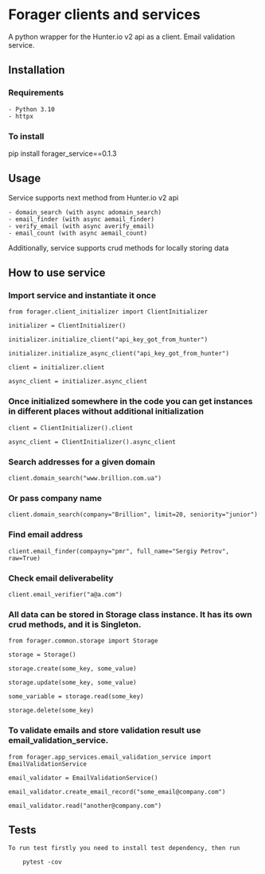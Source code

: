 # Forager clients and services

A python wrapper for the Hunter.io v2 api as a client.
Email validation service.

## Installation

### Requirements

    - Python 3.10
    - httpx

### To install

   pip install forager_service==0.1.3

## Usage

Service supports next method from Hunter.io v2 api

    - domain_search (with async adomain_search)
    - email_finder (with async aemail_finder)
    - verify_email (with async averify_email)
    - email_count (with async aemail_count)
    
Additionally, service supports crud methods for locally storing data

## How to use service

### Import service and instantiate it once

    from forager.client_initializer import ClientInitializer

    initializer = ClientInitializer()

    initializer.initialize_client("api_key_got_from_hunter")

    initializer.initialize_async_client("api_key_got_from_hunter")

    client = initializer.client

    async_client = initializer.async_client


### Once initialized somewhere in the code you can get instances in different places without additional initialization

    client = ClientInitializer().client

    async_client = ClientInitializer().async_client

### Search addresses for a given domain

    client.domain_search("www.brillion.com.ua")

### Or pass company name

    client.domain_search(company="Brillion", limit=20, seniority="junior")

### Find email address

    client.email_finder(compayny="pmr", full_name="Sergiy Petrov", raw=True)

### Check email deliverabelity

    client.email_verifier("a@a.com")

### All data can be stored in Storage class instance. It has its own crud methods, and it is Singleton.

    from forager.common.storage import Storage

    storage = Storage()

    storage.create(some_key, some_value)

    storage.update(some_key, some_value)

    some_variable = storage.read(some_key)

    storage.delete(some_key)

### To validate emails and store validation result use email_validation_service.

    from forager.app_services.email_validation_service import EmailValidationService

    email_validator = EmailValidationService()

    email_validator.create_email_record("some_email@company.com")

    email_validator.read("another@company.com")

## Tests

    To run test firstly you need to install test dependency, then run

        pytest -cov
